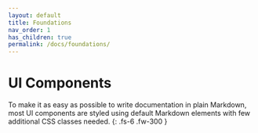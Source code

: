```yaml
---
layout: default
title: Foundations
nav_order: 1
has_children: true
permalink: /docs/foundations/
---
```


# UI Components

To make it as easy as possible to write documentation in plain Markdown, most UI components are styled using default Markdown elements with few additional CSS classes needed.
{: .fs-6 .fw-300 }

